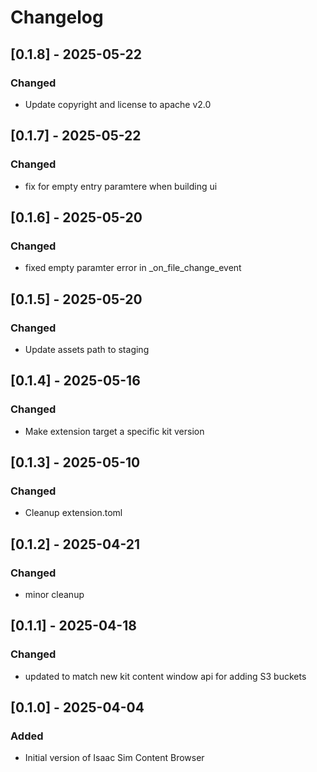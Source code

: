 # Changelog
## [0.1.8] - 2025-05-22
### Changed
- Update copyright and license to apache v2.0

## [0.1.7] - 2025-05-22
### Changed
- fix for empty entry paramtere when building ui

## [0.1.6] - 2025-05-20
### Changed
- fixed empty paramter error in _on_file_change_event

## [0.1.5] - 2025-05-20
### Changed
- Update assets path to staging

## [0.1.4] - 2025-05-16
### Changed
- Make extension target a specific kit version

## [0.1.3] - 2025-05-10
### Changed
- Cleanup extension.toml

## [0.1.2] - 2025-04-21
### Changed
- minor cleanup

## [0.1.1] - 2025-04-18
### Changed
- updated to match new kit content window api for adding S3 buckets

## [0.1.0] - 2025-04-04
### Added
- Initial version of Isaac Sim Content Browser
